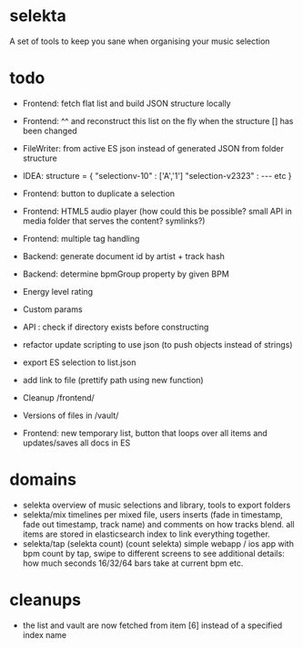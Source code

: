 # selekta
A set of tools to keep you sane when organising your music selection

# todo
- Frontend: fetch flat list and build JSON structure locally
- Frontend: ^^ and reconstruct this list on the fly when the structure [] has been changed
- FileWriter: from active ES json instead of generated JSON from folder structure
- IDEA: structure = { "selectionv-10" : ['A','1'] "selection-v2323" : --- etc }
- Frontend: button to duplicate a selection
- Frontend: HTML5 audio player (how could this be possible? small API in media folder that serves the content? symlinks?)
- Frontend: multiple tag handling
- Backend: generate document id by artist + track hash
- Backend: determine bpmGroup property by given BPM
- Energy level rating
- Custom params

- API : check if directory exists before constructing
- refactor update scripting to use json (to push objects instead of strings)
- export ES selection to list.json
- add link to file (prettify path using new function)
- Cleanup /frontend/
- Versions of files in /vault/
- Frontend: new temporary list, button that loops over all items and updates/saves all docs in ES

# domains
- selekta
overview of music selections and library, tools to export folders
- selekta/mix
timelines per mixed file, users inserts (fade in timestamp, fade out timestamp, track name) and comments on how tracks blend.
all items are stored in elasticsearch index to link everything together.
- selekta/tap (selekta count) (count selekta)
simple webapp / ios app with bpm count by tap, swipe to different screens to see additional details: how much seconds 16/32/64 bars take at current bpm etc.


# cleanups
- the list and vault are now fetched from item [6] instead of a specified index name
